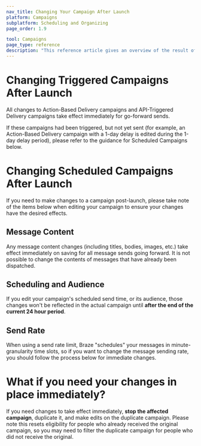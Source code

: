 ```yaml
---
nav_title: Changing Your Campaign After Launch
platform: Campaigns
subplatform: Scheduling and Organizing
page_order: 1.9

tool: Campaigns
page_type: reference
description: "This reference article gives an overview of the result of editing certain aspects of a campaign post-launch."
---
```


# Changing Triggered Campaigns After Launch

All changes to Action-Based Delivery campaigns and API-Triggered Delivery campaigns take effect immediately for go-forward sends.

If these campaigns had been triggered, but not yet sent (for example, an Action-Based Delivery campaign with a 1-day delay is edited during the 1-day delay period), please refer to the guidance for Scheduled Campaigns below.

# Changing Scheduled Campaigns After Launch

If you need to make changes to a campaign post-launch, please take note of the items below when editing your campaign to ensure your changes have the desired effects.

## Message Content

Any message content changes (including titles, bodies, images, etc.) take effect immediately on saving for all message sends going forward. It is not possible to change the contents of messages that have already been dispatched.

## Scheduling and Audience

If you edit your campaign's scheduled send time, or its audience, those changes won't be reflected in the actual campaign until __after the end of the current 24 hour period__.

## Send Rate

When using a send rate limit, Braze "schedules" your messages in minute-granularity time slots, so if you want to change the message sending rate, you should follow the process below for immediate changes. 

# What if you need your changes in place immediately?

If you need changes to take effect immediately, **stop the affected campaign**, duplicate it, and make edits on the duplicate campaign. Please note this resets eligibility for people who already received the original campaign, so you may need to filter the duplicate campaign for people who did not receive the original.
